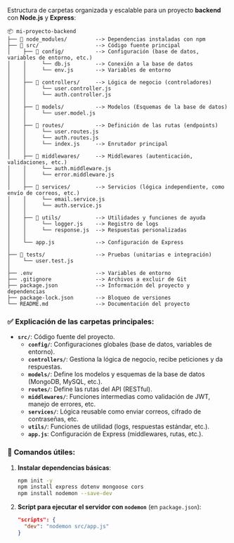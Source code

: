 Estructura de carpetas organizada y escalable para un proyecto **backend** con **Node.js** y **Express**:

```
📦 mi-proyecto-backend
├── 📂 node_modules/         --> Dependencias instaladas con npm
├── 📂 src/                  --> Código fuente principal
│    ├── 📂 config/          --> Configuración (base de datos, variables de entorno, etc.)
│    │     └── db.js        --> Conexión a la base de datos
│    │     └── env.js       --> Variables de entorno
│    │
│    ├── 📂 controllers/     --> Lógica de negocio (controladores)
│    │     └── user.controller.js
│    │     └── auth.controller.js
│    │
│    ├── 📂 models/          --> Modelos (Esquemas de la base de datos)
│    │     └── user.model.js
│    │
│    ├── 📂 routes/          --> Definición de las rutas (endpoints)
│    │     └── user.routes.js
│    │     └── auth.routes.js
│    │     └── index.js     --> Enrutador principal
│    │
│    ├── 📂 middlewares/     --> Middlewares (autenticación, validaciones, etc.)
│    │     └── auth.middleware.js
│    │     └── error.middleware.js
│    │
│    ├── 📂 services/        --> Servicios (lógica independiente, como envío de correos, etc.)
│    │     └── email.service.js
│    │     └── auth.service.js
│    │
│    ├── 📂 utils/           --> Utilidades y funciones de ayuda
│    │     └── logger.js    --> Registro de logs
│    │     └── response.js  --> Respuestas personalizadas
│    │
│    └── app.js             --> Configuración de Express
│
├── 📂 tests/                --> Pruebas (unitarias e integración)
│    └── user.test.js
│
├── .env                    --> Variables de entorno
├── .gitignore              --> Archivos a excluir de Git
├── package.json            --> Información del proyecto y dependencias
├── package-lock.json       --> Bloqueo de versiones
└── README.md               --> Documentación del proyecto
```

### ✅ **Explicación de las carpetas principales**:

- **`src/`**: Código fuente del proyecto.
  - **`config/`**: Configuraciones globales (base de datos, variables de entorno).
  - **`controllers/`**: Gestiona la lógica de negocio, recibe peticiones y da respuestas.
  - **`models/`**: Define los modelos y esquemas de la base de datos (MongoDB, MySQL, etc.).
  - **`routes/`**: Define las rutas del API (RESTful).
  - **`middlewares/`**: Funciones intermedias como validación de JWT, manejo de errores, etc.
  - **`services/`**: Lógica reusable como enviar correos, cifrado de contraseñas, etc.
  - **`utils/`**: Funciones de utilidad (logs, respuestas estándar, etc.).
  - **`app.js`**: Configuración de Express (middlewares, rutas, etc.).

### 📌 **Comandos útiles**:

1. **Instalar dependencias básicas**:

   ```bash
   npm init -y
   npm install express dotenv mongoose cors
   npm install nodemon --save-dev
   ```

2. **Script para ejecutar el servidor con `nodemon`** (en `package.json`):
   ```json
   "scripts": {
     "dev": "nodemon src/app.js"
   }
   ```
